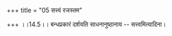 +++
title = "05 सत्त्वं रजस्तम"

+++
।।14.5।। बन्धप्रकारं दर्शयति साधनानुष्ठानाय -- सत्त्वमित्यादिना।
